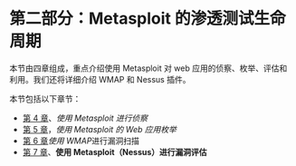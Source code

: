 # 第二部分：Metasploit 的渗透测试生命周期

本节由四章组成，重点介绍使用 Metasploit 对 web 应用的侦察、枚举、评估和利用。我们还将详细介绍 WMAP 和 Nessus 插件。

本节包括以下章节：

*   [第 4 章](04.html)、*使用 Metasploit 进行侦察*
*   [第 5 章](05.html)，*使用 Metasploit 的 Web 应用枚举*
*   [第 6 章](06.html)*使用 WMAP*进行漏洞扫描
*   [第 7 章](07.html)、**使用 Metasploit（Nessus）进行漏洞评估**